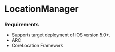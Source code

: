 LocationManager
===============

### Requirements

*   Supports target deployment of iOS version 5.0+.
*   ARC
*   CoreLocation Framework
